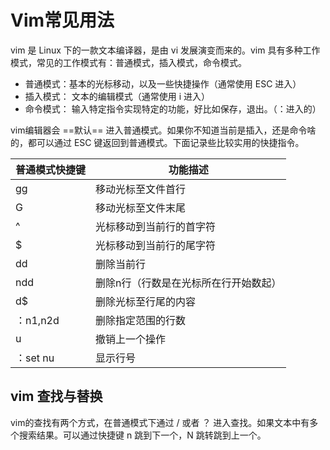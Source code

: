 # Vim常见用法

vim 是 Linux 下的一款文本编译器，是由 vi 发展演变而来的。vim 具有多种工作模式，常见的工作模式有：普通模式，插入模式，命令模式。

- 普通模式：基本的光标移动，以及一些快捷操作（通常使用 ESC 进入）
- 插入模式： 文本的编辑模式（通常使用 i 进入）
- 命令模式： 输入特定指令实现特定的功能，好比如保存，退出。（：进入的）

vim编辑器会 ==默认==  进入普通模式。如果你不知道当前是插入，还是命令啥的，都可以通过 ESC 键返回到普通模式。下面记录些比较实用的快捷指令。

| 普通模式快捷键 | 功能描述                              |
| -------------- | ------------------------------------- |
| gg             | 移动光标至文件首行                    |
| G              | 移动光标至文件末尾                    |
| ^              | 光标移动到当前行的首字符              |
| $              | 光标移动到当前行的尾字符              |
| dd             | 删除当前行                            |
| ndd            | 删除n行（行数是在光标所在行开始数起） |
| d$             | 删除光标至行尾的内容                  |
| ：n1,n2d       | 删除指定范围的行数                    |
| u              | 撤销上一个操作                        |
| ：set nu       | 显示行号                              |

## vim 查找与替换

vim的查找有两个方式，在普通模式下通过 / 或者 ？ 进入查找。如果文本中有多个搜索结果。可以通过快捷键 n 跳到下一个，N 跳转跳到上一个。






